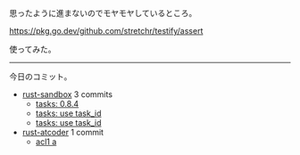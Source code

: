思ったように進まないのでモヤモヤしているところ。

<https://pkg.go.dev/github.com/stretchr/testify/assert>

使ってみた。

---

今日のコミット。

- [rust-sandbox](https://github.com/bouzuya/rust-sandbox) 3 commits
  - [tasks: 0.8.4](https://github.com/bouzuya/rust-sandbox/commit/b941c060986605682e6df7d3deb673b132965cb6)
  - [tasks: use task_id](https://github.com/bouzuya/rust-sandbox/commit/5494303b249760763b58b630b0f8945ac8d4a676)
  - [tasks: use task_id](https://github.com/bouzuya/rust-sandbox/commit/669bb24f541654ff771b8acfecb2bce2c10fde24)
- [rust-atcoder](https://github.com/bouzuya/rust-atcoder) 1 commit
  - [acl1 a](https://github.com/bouzuya/rust-atcoder/commit/68ecf3568a71e59f77448394cfda64593ab068a0)
